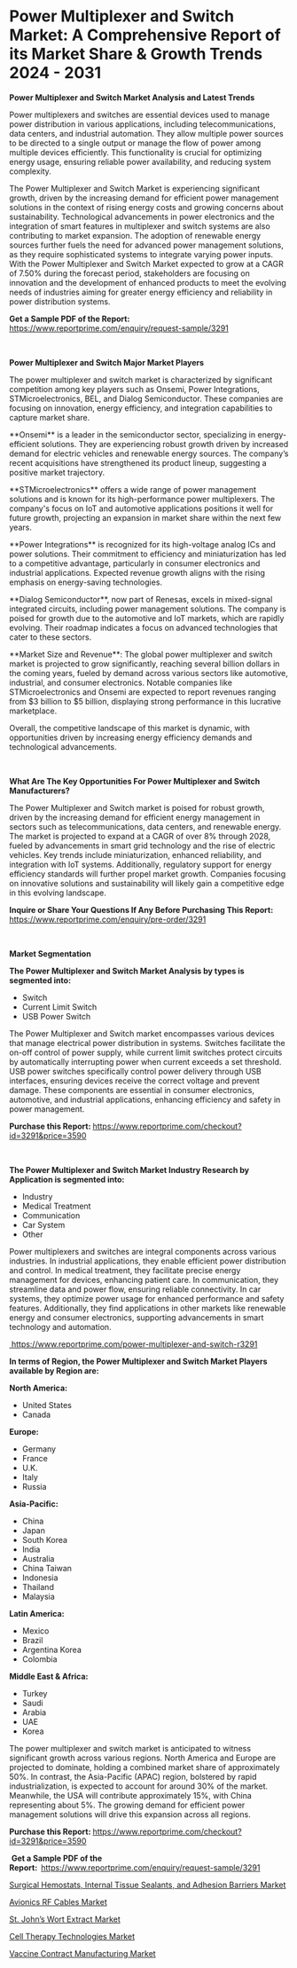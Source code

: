 <p><h1>Power Multiplexer and Switch Market: A Comprehensive Report of its Market Share & Growth Trends 2024 - 2031</h1></p><p><strong>Power Multiplexer and Switch Market Analysis and Latest Trends</strong></p>
<p><p>Power multiplexers and switches are essential devices used to manage power distribution in various applications, including telecommunications, data centers, and industrial automation. They allow multiple power sources to be directed to a single output or manage the flow of power among multiple devices efficiently. This functionality is crucial for optimizing energy usage, ensuring reliable power availability, and reducing system complexity.</p><p>The Power Multiplexer and Switch Market is experiencing significant growth, driven by the increasing demand for efficient power management solutions in the context of rising energy costs and growing concerns about sustainability. Technological advancements in power electronics and the integration of smart features in multiplexer and switch systems are also contributing to market expansion. The adoption of renewable energy sources further fuels the need for advanced power management solutions, as they require sophisticated systems to integrate varying power inputs. With the Power Multiplexer and Switch Market expected to grow at a CAGR of 7.50% during the forecast period, stakeholders are focusing on innovation and the development of enhanced products to meet the evolving needs of industries aiming for greater energy efficiency and reliability in power distribution systems.</p></p>
<p><strong>Get a Sample PDF of the Report:&nbsp;</strong> <a href="https://www.reportprime.com/enquiry/request-sample/3291">https://www.reportprime.com/enquiry/request-sample/3291</a></p>
<p>&nbsp;</p>
<p><strong>Power Multiplexer and Switch Major Market Players</strong></p>
<p><p>The power multiplexer and switch market is characterized by significant competition among key players such as Onsemi, Power Integrations, STMicroelectronics, BEL, and Dialog Semiconductor. These companies are focusing on innovation, energy efficiency, and integration capabilities to capture market share.</p><p>**Onsemi** is a leader in the semiconductor sector, specializing in energy-efficient solutions. They are experiencing robust growth driven by increased demand for electric vehicles and renewable energy sources. The company’s recent acquisitions have strengthened its product lineup, suggesting a positive market trajectory.</p><p>**STMicroelectronics** offers a wide range of power management solutions and is known for its high-performance power multiplexers. The company's focus on IoT and automotive applications positions it well for future growth, projecting an expansion in market share within the next few years.</p><p>**Power Integrations** is recognized for its high-voltage analog ICs and power solutions. Their commitment to efficiency and miniaturization has led to a competitive advantage, particularly in consumer electronics and industrial applications. Expected revenue growth aligns with the rising emphasis on energy-saving technologies.</p><p>**Dialog Semiconductor**, now part of Renesas, excels in mixed-signal integrated circuits, including power management solutions. The company is poised for growth due to the automotive and IoT markets, which are rapidly evolving. Their roadmap indicates a focus on advanced technologies that cater to these sectors.</p><p>**Market Size and Revenue**: The global power multiplexer and switch market is projected to grow significantly, reaching several billion dollars in the coming years, fueled by demand across various sectors like automotive, industrial, and consumer electronics. Notable companies like STMicroelectronics and Onsemi are expected to report revenues ranging from $3 billion to $5 billion, displaying strong performance in this lucrative marketplace. </p><p>Overall, the competitive landscape of this market is dynamic, with opportunities driven by increasing energy efficiency demands and technological advancements.</p></p>
<p>&nbsp;</p>
<p><strong>What Are The Key Opportunities For Power Multiplexer and Switch Manufacturers?</strong></p>
<p><p>The Power Multiplexer and Switch market is poised for robust growth, driven by the increasing demand for efficient energy management in sectors such as telecommunications, data centers, and renewable energy. The market is projected to expand at a CAGR of over 8% through 2028, fueled by advancements in smart grid technology and the rise of electric vehicles. Key trends include miniaturization, enhanced reliability, and integration with IoT systems. Additionally, regulatory support for energy efficiency standards will further propel market growth. Companies focusing on innovative solutions and sustainability will likely gain a competitive edge in this evolving landscape.</p></p>
<p><strong>Inquire or Share Your Questions If Any Before Purchasing This Report:</strong> <a href="https://www.reportprime.com/enquiry/pre-order/3291">https://www.reportprime.com/enquiry/pre-order/3291</a></p>
<p>&nbsp;</p>
<p><strong>Market Segmentation</strong></p>
<p><strong>The Power Multiplexer and Switch Market Analysis by types is segmented into:</strong></p>
<p><ul><li>Switch</li><li>Current Limit Switch</li><li>USB Power Switch</li></ul></p>
<p><p>The Power Multiplexer and Switch market encompasses various devices that manage electrical power distribution in systems. Switches facilitate the on-off control of power supply, while current limit switches protect circuits by automatically interrupting power when current exceeds a set threshold. USB power switches specifically control power delivery through USB interfaces, ensuring devices receive the correct voltage and prevent damage. These components are essential in consumer electronics, automotive, and industrial applications, enhancing efficiency and safety in power management.</p></p>
<p><strong>Purchase this Report:&nbsp;</strong><a href="https://www.reportprime.com/checkout?id=3291&price=3590">https://www.reportprime.com/checkout?id=3291&price=3590</a></p>
<p>&nbsp;</p>
<p><strong>The Power Multiplexer and Switch Market Industry Research by Application is segmented into:</strong></p>
<p><ul><li>Industry</li><li>Medical Treatment</li><li>Communication</li><li>Car System</li><li>Other</li></ul></p>
<p><p>Power multiplexers and switches are integral components across various industries. In industrial applications, they enable efficient power distribution and control. In medical treatment, they facilitate precise energy management for devices, enhancing patient care. In communication, they streamline data and power flow, ensuring reliable connectivity. In car systems, they optimize power usage for enhanced performance and safety features. Additionally, they find applications in other markets like renewable energy and consumer electronics, supporting advancements in smart technology and automation.</p></p>
<p><a href="https://www.reportprime.com/power-multiplexer-and-switch-r3291">&nbsp;https://www.reportprime.com/power-multiplexer-and-switch-r3291</a></p>
<p><strong>In terms of Region, the Power Multiplexer and Switch Market Players available by Region are:</strong></p>
<p>
    <p> <strong> North America: </strong>
        <ul>
            <li>United States</li>
            <li>Canada</li>
        </ul>
        </p> 
    <p> <strong> Europe: </strong>
        <ul>
            <li>Germany</li>
            <li>France</li>
            <li>U.K.</li>
            <li>Italy</li>
            <li>Russia</li>
        </ul>
        </p> 
    <p> <strong> Asia-Pacific: </strong>
        <ul>
            <li>China</li>
            <li>Japan</li>
            <li>South Korea</li>
            <li>India</li>
            <li>Australia</li>
            <li>China Taiwan</li>
            <li>Indonesia</li>
            <li>Thailand</li>
            <li>Malaysia</li>
        </ul>
        </p> 
    <p> <strong> Latin America: </strong>
        <ul>
            <li>Mexico</li>
            <li>Brazil</li>
            <li>Argentina Korea</li>
            <li>Colombia</li>
        </ul>
        </p> 
    <p> <strong> Middle East & Africa: </strong>
        <ul>
            <li>Turkey</li>
            <li>Saudi</li>
            <li>Arabia</li>
            <li>UAE</li>
            <li>Korea</li>
        </ul>
    </p>
    </p>
<p><p>The power multiplexer and switch market is anticipated to witness significant growth across various regions. North America and Europe are projected to dominate, holding a combined market share of approximately 50%. In contrast, the Asia-Pacific (APAC) region, bolstered by rapid industrialization, is expected to account for around 30% of the market. Meanwhile, the USA will contribute approximately 15%, with China representing about 5%. The growing demand for efficient power management solutions will drive this expansion across all regions.</p></p>
<p><strong>Purchase this Report: </strong><a href="https://www.reportprime.com/checkout?id=3291&price=3590">https://www.reportprime.com/checkout?id=3291&price=3590</a></p>
<p>&nbsp;<strong>Get a Sample PDF of the Report:&nbsp;&nbsp;</strong><a href="https://www.reportprime.com/enquiry/request-sample/3291">https://www.reportprime.com/enquiry/request-sample/3291</a></p>
<p><strong></strong></p>
<p><p><a href="https://issuu.com/reportprime-2/docs/surgical-hemostats-internal-tissue-_4618810f2e403a">Surgical Hemostats, Internal Tissue Sealants, and Adhesion Barriers Market</a></p><p><a href="https://github.com/GenaGaines34/Market-Research-Report-List-1/blob/main/avionics-rf-cables-market.md">Avionics RF Cables Market</a></p><p><a href="https://issuu.com/reportprime-2/docs/st-johns-wort-extract-market-size-2_236e50c434782d">St. John’s Wort Extract Market</a></p><p><a href="https://www.linkedin.com/pulse/global-cell-therapy-technologies-market-size-share-analysis-ityge?trackingId=%2FaBiBWd%2BR9qnWRGaux2upQ%3D%3D">Cell Therapy Technologies Market</a></p><p><a href="https://www.linkedin.com/pulse/vaccine-contract-manufacturing-market-indicators-size-regional-ms6fe?trackingId=5ni81BSDRO6cTc8nDDjt9A%3D%3D">Vaccine Contract Manufacturing Market</a></p></p>